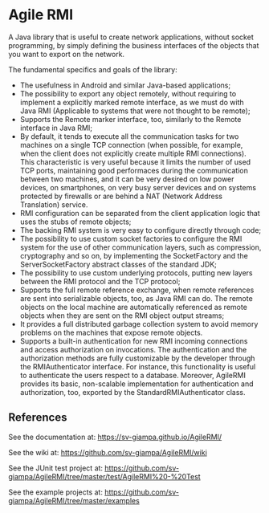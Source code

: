 # Agile RMI
A Java library that is useful to create network applications, without socket programming, by
simply defining the business interfaces of the objects that you want to export on the network.

The fundamental specifics and goals of the library:
- The usefulness in Android and similar Java-based applications;
- The possibility to export any object remotely, without requiring to implement a explicitly marked remote interface, as we must do with Java RMI (Applicable to systems that were not thought to be remote);
- Supports the Remote marker interface, too, similarly to the Remote interface in Java RMI;
- By default, it tends to execute all the communication tasks for two machines on a single TCP connection (when possible, for example, when the client does not explicitly create multiple RMI connections). This characteristic is very useful because it limits the number of used TCP ports, maintaining good performaces during the communication between two machines, and it can be very desired on low power devices, on smartphones, on very busy server devices and on systems protected by firewalls or are behind a NAT (Network Address Translation) service.
- RMI configuration can be separated from the client application logic that uses the stubs of remote objects;
- The backing RMI system is very easy to configure directly through code;
- The possibility to use custom socket factories to configure the RMI system for the use of other communication layers, such as compression, cryptography and so on, by implementing the SocketFactory and  the ServerSocketFactory abstract classes of the standard JDK;
- The possibility to use custom underlying protocols, putting new layers between the RMI protocol and the TCP protocol;
- Supports the full remote reference exchange, when remote references are sent into serializable objects, too, as Java RMI can do. The remote objects on the local machine are automatically referenced as remote objects when they are sent on the RMI object output streams;
- It provides a full distributed garbage collection system to avoid memory problems on the machines that expose remote objects.
- Supports a built-in authentication for new RMI incoming connections and access authorization on invocations. The authentication and the authorization methods are fully customizable by the developer through the RMIAuthenticator interface. For instance, this functionality is useful to authenticate the users respect to a database. Moreover, AgileRMI provides its basic, non-scalable implementation for authentication and authorization, too, exported by the StandardRMIAuthenticator class.

## References
See the documentation at: https://sv-giampa.github.io/AgileRMI/

See the wiki at: https://github.com/sv-giampa/AgileRMI/wiki

See the JUnit test project at: https://github.com/sv-giampa/AgileRMI/tree/master/test/AgileRMI%20-%20Test

See the example projects at: https://github.com/sv-giampa/AgileRMI/tree/master/examples
